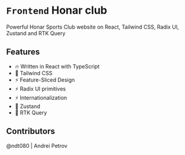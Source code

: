 # `Frontend` Honar club
Powerful Honar Sports Club website on React, Tailwind CSS, Radix UI, Zustand and RTK Query

## Features
- 🔥 Written in React with TypeScript
- 💃 Tailwind CSS
- ⚡️ Feature-Sliced Design
- ⚡️ Radix UI primitives
- ⚡️ Internationalization
- 🐻 Zustand
- 🐁 RTK Query

## Contributors
@ndt080 | Andrei Petrov
